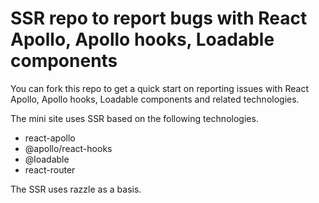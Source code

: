 # SSR repo to report bugs with React Apollo, Apollo hooks, Loadable components

You can fork this repo to get a quick start on reporting issues with React Apollo, Apollo hooks, Loadable components and related technologies.

The mini site uses SSR based on the following technologies.

- react-apollo
- @apollo/react-hooks
- @loadable
- react-router

The SSR uses razzle as a basis.
